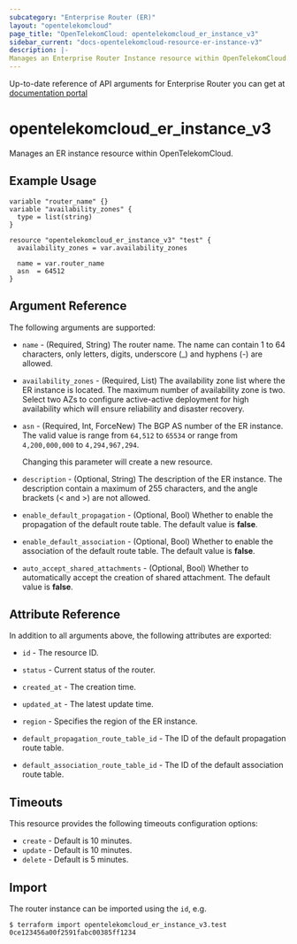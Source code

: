 ```yaml
---
subcategory: "Enterprise Router (ER)"
layout: "opentelekomcloud"
page_title: "OpenTelekomCloud: opentelekomcloud_er_instance_v3"
sidebar_current: "docs-opentelekomcloud-resource-er-instance-v3"
description: |-
Manages an Enterprise Router Instance resource within OpenTelekomCloud.
---
```


Up-to-date reference of API arguments for Enterprise Router you can get at
[documentation portal](https://docs.otc.t-systems.com/enterprise-router/api-ref/apis/enterprise_routers/index.html#enterpriserouterinstance)

# opentelekomcloud_er_instance_v3

Manages an ER instance resource within OpenTelekomCloud.

## Example Usage

```hcl
variable "router_name" {}
variable "availability_zones" {
  type = list(string)
}

resource "opentelekomcloud_er_instance_v3" "test" {
  availability_zones = var.availability_zones

  name = var.router_name
  asn  = 64512
}
```

## Argument Reference

The following arguments are supported:

* `name` - (Required, String) The router name.
  The name can contain 1 to 64 characters, only letters, digits, underscore (_) and hyphens (-) are allowed.

* `availability_zones` - (Required, List) The availability zone list where the ER instance is located.
  The maximum number of availability zone is two. Select two AZs to configure active-active deployment for high
  availability which will ensure reliability and disaster recovery.

* `asn` - (Required, Int, ForceNew) The BGP AS number of the ER instance.
  The valid value is range from `64,512` to `65534` or range from `4,200,000,000` to `4,294,967,294`.

  Changing this parameter will create a new resource.

* `description` - (Optional, String) The description of the ER instance.
  The description contain a maximum of 255 characters, and the angle brackets (< and >) are not allowed.

* `enable_default_propagation` - (Optional, Bool) Whether to enable the propagation of the default route table.
  The default value is **false**.

* `enable_default_association` - (Optional, Bool) Whether to enable the association of the default route table.
  The default value is **false**.

* `auto_accept_shared_attachments` - (Optional, Bool) Whether to automatically accept the creation of shared
attachment.
  The default value is **false**.

## Attribute Reference

In addition to all arguments above, the following attributes are exported:

* `id` - The resource ID.

* `status` - Current status of the router.

* `created_at` - The creation time.

* `updated_at` - The latest update time.

* `region` - Specifies the region of the ER instance.

* `default_propagation_route_table_id` - The ID of the default propagation route table.

* `default_association_route_table_id` - The ID of the default association route table.

## Timeouts

This resource provides the following timeouts configuration options:

* `create` - Default is 10 minutes.
* `update` - Default is 10 minutes.
* `delete` - Default is 5 minutes.

## Import

The router instance can be imported using the `id`, e.g.

```
$ terraform import opentelekomcloud_er_instance_v3.test 0ce123456a00f2591fabc00385ff1234
```
